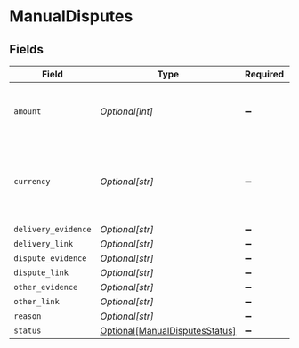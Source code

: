 # ManualDisputes


## Fields

| Field                                                                         | Type                                                                          | Required                                                                      | Description                                                                   | Example                                                                       |
| ----------------------------------------------------------------------------- | ----------------------------------------------------------------------------- | ----------------------------------------------------------------------------- | ----------------------------------------------------------------------------- | ----------------------------------------------------------------------------- |
| `amount`                                                                      | *Optional[int]*                                                               | :heavy_minus_sign:                                                            | The amount in cents. **Nullable** for Transactions Details.                   | 754                                                                           |
| `currency`                                                                    | *Optional[str]*                                                               | :heavy_minus_sign:                                                            | The 3-digit ISO code for the currency. **Nullable** for Transactions Details. | USD                                                                           |
| `delivery_evidence`                                                           | *Optional[str]*                                                               | :heavy_minus_sign:                                                            | N/A                                                                           | Delivery Evidence                                                             |
| `delivery_link`                                                               | *Optional[str]*                                                               | :heavy_minus_sign:                                                            | N/A                                                                           | https://mystore.com/delivery/234563245                                        |
| `dispute_evidence`                                                            | *Optional[str]*                                                               | :heavy_minus_sign:                                                            | N/A                                                                           | Dispute Evidence                                                              |
| `dispute_link`                                                                | *Optional[str]*                                                               | :heavy_minus_sign:                                                            | N/A                                                                           | https://mystore.com/receipts/234563245                                        |
| `other_evidence`                                                              | *Optional[str]*                                                               | :heavy_minus_sign:                                                            | N/A                                                                           | Other Evidence                                                                |
| `other_link`                                                                  | *Optional[str]*                                                               | :heavy_minus_sign:                                                            | N/A                                                                           | https://mystore.com/other/234563245                                           |
| `reason`                                                                      | *Optional[str]*                                                               | :heavy_minus_sign:                                                            | N/A                                                                           | string                                                                        |
| `status`                                                                      | [Optional[ManualDisputesStatus]](../../models/shared/manualdisputesstatus.md) | :heavy_minus_sign:                                                            | N/A                                                                           | pending                                                                       |